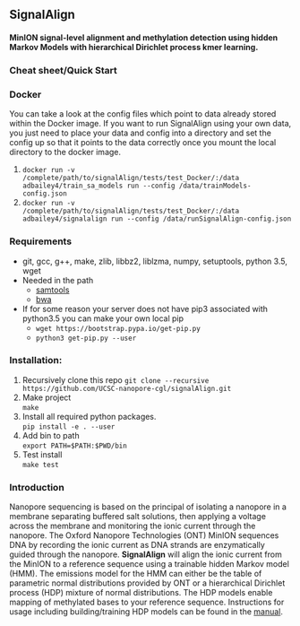 ## SignalAlign

#### MinION signal-level alignment and methylation detection using hidden Markov Models with hierarchical Dirichlet process kmer learning.

### Cheat sheet/Quick Start

### Docker
You can take a look at the config files which point to data already stored within the Docker image. If you want to run SignalAlign using your own data, you just need to place your data and config into a 
directory and set the config up so that it points to the data correctly once you mount the local directory to the docker image. 


1. `docker run -v /complete/path/to/signalAlign/tests/test_Docker/:/data adbailey4/train_sa_models run --config /data/trainModels-config.json`
2. `docker run -v /complete/path/to/signalAlign/tests/test_Docker/:/data adbailey4/signalalign run --config /data/runSignalAlign-config.json`


### Requirements
* git, gcc, g++, make, zlib, libbz2, liblzma, numpy, setuptools, python 3.5, wget
* Needed in the path
    * [samtools](https://www.biostars.org/p/328831/)
    * [bwa](https://github.com/lh3/bwa)
* If for some reason your server does not have pip3 associated with python3.5 you can make your own local pip
    * `wget https://bootstrap.pypa.io/get-pip.py`
    * `python3 get-pip.py --user`

### Installation:
1. Recursively clone this repo `git clone --recursive https://github.com/UCSC-nanopore-cgl/signalAlign.git`
2. Make project  
`make`
3. Install all required python packages.  
`pip install -e . --user` 
4. Add bin to path  
`export PATH=$PATH:$PWD/bin`
5. Test install   
`make test`

### Introduction
Nanopore sequencing is based on the principal of isolating a nanopore in a membrane separating buffered salt solutions, then applying a voltage across the membrane and monitoring the ionic current through the nanopore. The Oxford Nanopore Technologies (ONT) MinION sequences DNA by recording the ionic current as DNA strands are enzymatically guided through the nanopore. **SignalAlign** will align the ionic current from the MinION to a reference sequence using a trainable hidden Markov model (HMM). The emissions model for the HMM can either be the table of parametric normal distributions provided by ONT or a hierarchical Dirichlet process (HDP) mixture of normal distributions. The HDP models enable mapping of methylated bases to your reference sequence. Instructions for usage including building/training HDP models can be found in the [manual](https://github.com/UCSC-nanopore-cgl/signalAlign/blob/master/Manual.md).

